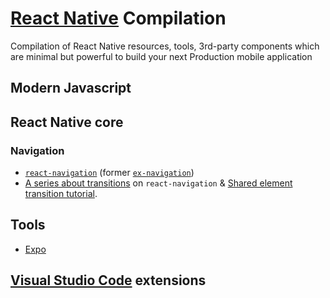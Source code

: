 # [React Native](https://facebook.github.io/react-native/) Compilation
Compilation of React Native resources, tools, 3rd-party components which are minimal but powerful to build your next Production mobile application

## Modern Javascript

## React Native core

### Navigation

* [`react-navigation`](https://reactnavigation.org/) (former [`ex-navigation`](https://github.com/expo/ex-navigation))
* [A series about transitions](http://www.reactnativediary.com/2016/12/20/navigation-experimental-custom-transition-1.html) on `react-navigation` & [Shared element transition tutorial](http://www.reactnativediary.com/2017/01/23/react-navigation-shared-element-transition-1.html).

## Tools

* [Expo](https://expo.io/)

## [Visual Studio Code](https://code.visualstudio.com/) extensions